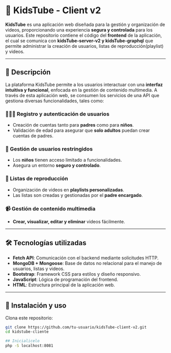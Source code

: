 # 🎥 KidsTube - Client v2

**KidsTube** es una aplicación web diseñada para la gestión y organización de videos, proporcionando una experiencia **segura y controlada** para los usuarios. Este repositorio contiene el código del **frontend** de la aplicación, el cual se comunica con **kidsTube-server-v2 y kidsTube-graphql** que permite administrar la creación de usuarios, listas de reproducción(playlist) y videos.

---

## 📌 Descripción

La plataforma KidsTube permite a los usuarios interactuar con una **interfaz intuitiva y funcional**, enfocada en la gestión de contenido multimedia. A través de esta aplicación web, se consumen los servicios de una API que gestiona diversas funcionalidades, tales como:

### 👨‍👩‍👧 Registro y autenticación de usuarios
- Creación de cuentas tanto para **padres** como para **niños**.
- Validación de edad para asegurar que **solo adultos** puedan crear cuentas de padres.

### 🔐 Gestión de usuarios restringidos
- Los **niños** tienen acceso limitado a funcionalidades.
- Asegura un entorno **seguro y controlado**.

### 📁 Listas de reproducción
- Organización de videos en **playlists personalizadas**.
- Las listas son creadas y gestionadas por el **padre encargado**.

### 📹 Gestión de contenido multimedia
- **Crear, visualizar, editar y eliminar** videos fácilmente.

---

## 🛠️ Tecnologías utilizadas

- **Fetch API**: Comunicación con el backend mediante solicitudes HTTP.
- **MongoDB + Mongoose**: Base de datos no relacional para el manejo de usuarios, listas y videos.
- **Bootstrap**: Framework CSS para estilos y diseño responsivo.
- **JavaScript**: Lógica de programación del frontend.
- **HTML**: Estructura principal de la aplicación web.

---

## 🚀 Instalación y uso

Clona este repositorio:
   ```bash
   git clone https://github.com/tu-usuario/kidsTube-client-v2.git
   cd kidstube-cliente
   
## Inicialicelo 
 php -S localhost:8081
